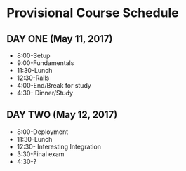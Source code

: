 # Provisional Course Schedule

## DAY ONE (May 11, 2017)
* 8:00-Setup
* 9:00-Fundamentals
* 11:30-Lunch
* 12:30-Rails
* 4:00-End/Break for study
* 4:30- Dinner/Study

## DAY TWO (May 12, 2017)
* 8:00-Deployment 
* 11:30-Lunch 
* 12:30- Interesting Integration
* 3:30-Final exam
* 4:30-?
